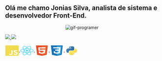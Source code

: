 ## Olá me chamo Jonias Silva, analista de sistema e desenvolvedor Front-End.




<div align="center">


 ![gif-programer](https://user-images.githubusercontent.com/89999300/233846640-bc58fcb1-40e9-4235-a1ed-9a4907861ede.gif)
 
 

</div>
 
 
 
 
<div style="display: inline_block">

 <a href="https://github.com/JonFrontEnd">
  <img height="185em" src="https://github-readme-stats.vercel.app/api?username=JonFrontEnd&show_icons=true&theme=dark&include_all_commits=true&count_private=true"/>
  <img height="180em" src="https://github-readme-stats.vercel.app/api/top-langs/?username=JonFrontEnd&layout=compact&langs_count=7&theme=dark"/>
</div>
 
 
 
 






 
 
 
<div style="display: inline_block"><br>
  <img align="center"  height="35" width="45" src="https://raw.githubusercontent.com/devicons/devicon/master/icons/javascript/javascript-plain.svg">
  <img align="center"  height="35" width="45" src="https://raw.githubusercontent.com/devicons/devicon/master/icons/react/react-original.svg">
  <img align="center" height="35" width="45" src="https://raw.githubusercontent.com/devicons/devicon/master/icons/html5/html5-original.svg">
  <img align="center"  height="35" width="45" src="https://raw.githubusercontent.com/devicons/devicon/master/icons/css3/css3-original.svg">
  <img align="center"  height="35" width="44" src="https://raw.githubusercontent.com/devicons/devicon/master/icons/python/python-original.svg">

</div

